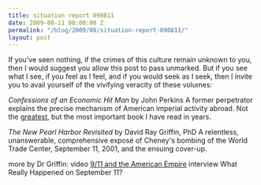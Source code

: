 ```yaml
---
title: situation report 090811
date: 2009-08-11 00:00:00 Z
permalink: "/blog/2009/08/situation-report-090811/"
layout: post
---
```


If you've seen nothing, if the crimes of this culture remain unknown to you, then I would suggest you allow this post to pass unmarked. But if you see what I see, if you feel as I feel, and if you would seek as I seek, then I invite you to avail yourself of the vivifying veracity of these volumes:

_Confessions of an Economic Hit Man_ by John Perkins
A former perpetrator explains the precise mechanism of American imperial activity abroad. Not the [greatest](/other/bibliography), but the most important book I have read in years.

_The New Pearl Harbor Revisited_ by David Ray Griffin, PhD
A relentless, unanswerable, comprehensive exposé of Cheney's bombing of the World Trade Center, September 11, 2001, and the ensuing cover-up.

more by Dr Griffin:
video [9/11 and the American Empire](https://www.youtube.com/watch?v=5x0vPXGYzqQ)
interview What Really Happened on September 11?


